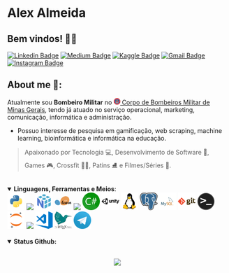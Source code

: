 # Alex Almeida

## Bem vindos! 👨‍💻
[![Linkedin Badge](https://img.shields.io/badge/-LinkedIn-0e76a8?style=for-the-badge&logo=Linkedin&logoColor=white&link=https://www.linkedin.com/in/alexaldr/)](https://www.linkedin.com/in/alexaldr/)
[![Medium Badge](https://img.shields.io/badge/-Medium-black?style=for-the-badge&logo=Medium&logoColor=white&link=https://medium.com/@alexaldr)](https://medium.com/@alexaldr)
[![Kaggle Badge](https://img.shields.io/badge/-kaggle-20beff?style=for-the-badge&logo=kaggle&logoColor=white&link=https://www.kaggle.com/alexaldr)](https://www.kaggle.com/alexaldr)
[![Gmail Badge](https://img.shields.io/badge/-Gmail-bb001b?style=for-the-badge&logo=Gmail&logoColor=white&link=alex.aldr@gmail.com)](mailto:alex.aldr@gmail.com)
[![Instagram Badge](https://img.shields.io/badge/-Instagram-C13584?style=for-the-badge&logo=instagram&logoColor=white&link=https://www.instagram.com/alexaldr/)](https://www.instagram.com/alexaldr/)
 
  ## About me 🚒:
Atualmente sou **Bombeiro Militar** no  [<img height="15" src="https://raw.githubusercontent.com/alexaldr/cbmmg_logos/main/RGB.svg"> Corpo de Bombeiros Militar de Minas Gerais](https://www.bombeiros.mg.gov.br/), tendo já atuado no serviço operacional, marketing, comunicação, informática e administração.
- Possuo interesse de pesquisa em gamificação, web scraping, machine learning, bioinformática e informática na educação.
> Apaixonado por Tecnologia 💻, Desenvolvimento de Software 💾, Games 🎮, Crossfit 💪🏽, Patins ⛸️ e Filmes/Séries 🎥.


<br>

<details open>
<summary><b>Linguagens, Ferramentas e Meios</b>:</summary>
<code><a href="https://www.python.org/"><img height="40" src="https://github.com/github/explore/raw/main/topics/python/python.png"></a></code>
<code><a href="https://pandas.pydata.org/"><img height="40" src="https://pandas.pydata.org/static/img/pandas_mark.svg"></a></code>
<code><a href="https://numpy.org/"><img height="40" src="https://github.com/github/explore/raw/main/topics/numpy/numpy.png"></a></code>
<code><a href="https://scikit-learn.org/"><img height="40" src="https://github.com/github/explore/raw/main/topics/scikit-learn/scikit-learn.png"></a></code>
<code><a href="https://www.microsoft.com/pt-br/windows/"><img height="40" src="https://logodownload.org/wp-content/uploads/2016/03/Windows-10-logo-7.png"></a></code>
<code><a href="https://docs.microsoft.com/pt-br/dotnet/csharp/"><img height="40" src="https://github.com/github/explore/raw/main/topics/csharp/csharp.png"></a></code>
<code><a href="https://unity.com/pt"><img height="40" src="https://github.com/github/explore/raw/main/topics/unity/unity.png"></a></code>
<code><a href="https://linuxmint.com/"><img height="40" src="https://github.com/github/explore/raw/main/topics/linux/linux.png"></a></code>
<code><a href="https://www.postgresql.org/"><img height="40" src="https://github.com/github/explore/raw/main/topics/postgresql/postgresql.png"></a></code>
<code><a href="https://www.mysql.com/"><img height="40" src="https://github.com/github/explore/raw/main/topics/mysql/mysql.png"></a></code>
<code><a href="https://git-scm.com/"><img height="40" src="https://github.com/github/explore/raw/main/topics/git/git.png"></a></code>
<code><a href="https://ubuntu.com/tutorials/command-line-for-beginners"><img height="40" src="https://github.com/github/explore/raw/main/topics/terminal/terminal.png"></a></code>
<code><a href="https://jupyterlab.readthedocs.io/en/stable/getting_started/installation.html"><img height="40" src="https://github.com/github/explore/raw/main/topics/jupyter-notebook/jupyter-notebook.png"></a></code>
<code><a href="https://visualstudio.microsoft.com/pt-br/downloads/"><img height="40" src="https://visualstudio.microsoft.com/wp-content/uploads/2019/06/BrandVisualStudioWin2019-3.svg"></a></code>
<code><a href="https://code.visualstudio.com/"><img height="40" src="https://github.com/github/explore/raw/main/topics/visual-studio-code/visual-studio-code.png"></a></code>
<code><a href="https://www.latex-project.org/"><img height="40" src="https://github.com/github/explore/raw/main/topics/latex/latex.png"></a></code>
<code><a href="https://telegram.org/"><img height="40" src="https://github.com/github/explore/raw/main/topics/telegram/telegram.png"></a></code>

</details>

<br>

<details open>
 <summary><b>Status Github:</b> </summary>

<br>

<p align = "center">
  <img src = "https://github-readme-stats.vercel.app/api?username=alexaldr&show_icons=true&theme=dracula">
</p>


